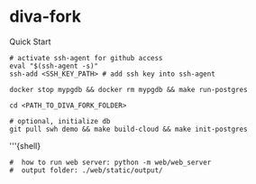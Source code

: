 # diva-fork

Quick Start

```{shell}
# activate ssh-agent for github access
eval "$(ssh-agent -s)"
ssh-add <SSH_KEY_PATH> # add ssh key into ssh-agent

docker stop mypgdb && docker rm mypgdb && make run-postgres

cd <PATH_TO_DIVA_FORK_FOLDER>

# optional, initialize db
git pull swh demo && make build-cloud && make init-postgres
```
'''{shell}



```{shell}
#  how to run web server: python -m web/web_server
#  output folder: ./web/static/output/
```
